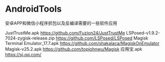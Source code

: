 # AndroidTools
安卓APP和微信小程序抓包以及反编译需要的一些软件应用


JustTrustMe.apk    https://github.com/Fuzion24/JustTrustMe
LSPosed-v1.9.2-7024-zygisk-release.zip    https://github.com/LSPosed/LSPosed
Magisk Terminal Emulator_17.7.apk    https://github.com/shakalaca/MagiskOnEmulator
Magisk-v25.2.apk    https://github.com/topjohnwu/Magisk
应用宝.apk    https://sj.qq.com/
